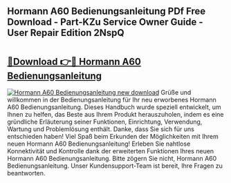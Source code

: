 ## Hormann A60 Bedienungsanleitung PDf Free Download - Part-KZu Service Owner Guide - User Repair Edition 2NspQ

# <h2><a href="http://df46og.blite.top/?on=Hormann+A60+Bedienungsanleitung">🔗Download 👉🔴 Hormann A60 Bedienungsanleitung</a></h2>

[![Hormann A60 Bedienungsanleitung new download](https://i.imgur.com/lujVjoI.png)](http://df46og.blite.top/?on=Hormann+A60+Bedienungsanleitung)
Grüße und willkommen in der Bedienungsanleitung für Ihr neu erworbenes Hormann A60 Bedienungsanleitung. Dieses Handbuch wurde speziell entwickelt, um Ihnen zu helfen, das Beste aus Ihrem Produkt herauszuholen, indem es eine gründliche Erläuterung seiner Funktionen, Einrichtung, Verwendung, Wartung und Problemlösung enthält. Danke, dass Sie sich für uns entschieden haben! Viel Spaß beim Erkunden der Möglichkeiten mit Ihrem neuen Hormann A60 Bedienungsanleitung! Erleben Sie nahtlose Konnektivität und Kontrolle dank der erweiterten Funktionen Ihres neuen Hormann A60 Bedienungsanleitung. Bitte zögern Sie nicht, Hormann A60 Bedienungsanleitung. Unser Kundensupport-Team ist bereit, Ihre Fragen zu beantworten.
